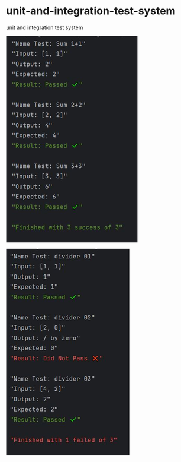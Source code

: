 # unit-and-integration-test-system
unit and integration test system

![Example 1](example1.JPG)

![Example 2](example2.JPG)


